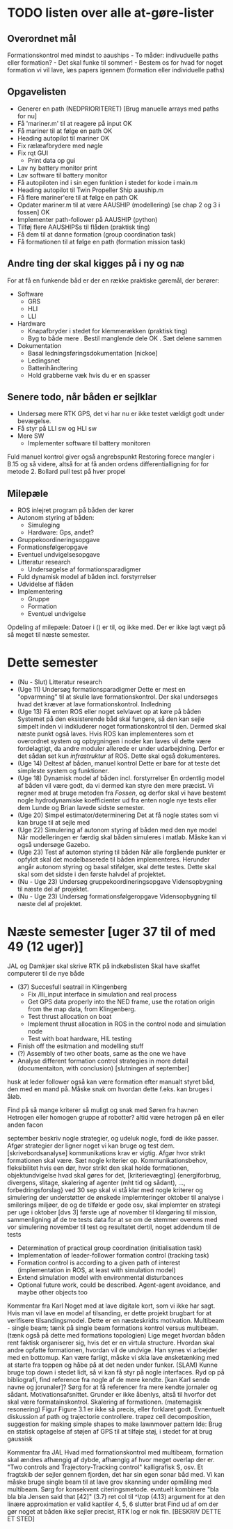 TODO listen over alle at-gøre-lister
====================================

Overordnet mål
--------------
Formationskontrol med mindst to aauships
	- To måder: indivuduelle paths eller formation?
	- Det skal funke til sommer!
	- Bestem os for hvad for noget formation vi vil lave, læs papers igennem (formation eller individuelle paths)
 
Opgavelisten
------------
* Generer en path (NEDPRIORITERET) [Brug manuelle arrays med paths for nu]
* Få 'mariner.m' til at reagere på input OK
* Få mariner til at følge en path OK
* Heading autopilot til mariner OK
* Fix rælæafbrydere med nøgle
* Fix rqt GUI
  - Print data op gui
* Lav ny battery monitor print
* Lav software til battery monitor
* Få autopiloten ind i sin egen funktion i stedet for kode i main.m
* Heading autopilot til Twin Propeller Ship aauship.m
* Få flere mariner'ere til at følge en path OK
* Opdater mariner.m til at være AAUSHIP (modellering) [se chap 2 og 3 i fossen] OK
* Implementer path-follower på AAUSHIP (python)
* Tilføj flere AAUSHIPSs til flåden (praktisk ting)
* Få dem til at danne formation (group coordination task)
* Få formationen til at følge en path (formation mission task)


Andre ting der skal kigges på i ny og næ
----------------------------------------
For at få en funkende båd er der en række praktiske gøremål, der
berører:	

* Software
	- GRS
	- HLI
	- LLI
* Hardware
	- Knapafbryder i stedet for klemmerækken (praktisk ting)
	- Byg to både mere
		. Bestil manglende dele OK
		. Sæt delene sammen
* Dokumentation
	- Basal ledningsføringsdokumentation [nickoe]
	- Ledingsnet
	- Batterihåndtering
	- Hold grabberne væk hvis du er en spasser

Senere todo, når båden er sejlklar
----------------------------------
* Undersøg mere RTK GPS, det vi har nu er ikke testet vældigt godt under bevægelse.
* Få styr på LLI sw og HLI sw
* Mere SW
	- Implementer software til battery monitoren

Fuld manuel kontrol giver også angrebspunkt
Restoring forece mangler i B.15 og så videre, altså for at få anden
ordens differentialligning for for metode 2.
Bollard pull test på hver propel

Milepæle
--------

- ROS inlejret program på båden der kører
- Autonom styring af båden:
	- Simuleging
	- Hardware: Gps, andet?
- Gruppekoordineringsopgave
- Formationsfølgeropgave
- Eventuel undvigelsesopgave
- Litteratur research
	- Undersøgelse af formationsparadigmer
- Fuld dynamisk model af båden incl. forstyrrelser
- Udvidelse af flåden
- Implementering
	- Gruppe
	- Formation
	- Eventuel undvigelse

Opdeling af milepæle:
Datoer i () er til, og ikke med. Der er ikke lagt vægt på så meget til næste semester.
# Dette semester
- (Nu - Slut) Litteratur research
- (Uge 11) Undersøg formationsparadigmer
	Dette er mest en "opvarmning" til at skulle lave formationskontrol.
	Der skal undersøges hvad det kræver at lave
	formationskontrol. Indledning
- (Uge 13) Få enten ROS eller noget selvlavet op at køre på båden
	Systemet på den eksisterende båd skal fungere, så den kan sejle simpelt inden vi indkluderer noget formationskontrol til den. Dermed skal næste punkt også laves. Hvis ROS kan implementeres som et overordnet system og opbygningen i noder kan laves vil dette være fordelagtigt, da andre moduler allerede er under udarbejdning. Derfor er det sådan set kun _infrastruktur_ af ROS. Dette skal også dokumenteres.
- (Uge 14) Deltest af båden, manuel kontrol
	Dette er bare for at teste det simpleste system og funktioner.
- (Uge 18) Dynamisk model af båden incl. forstyrrelser
	En ordentlig model af båden vil være godt, da vi dermed kan styre den mere præcist. Vi regner med at bruge metoden fra _Fossen_, og derfor skal vi have bestemt nogle hydrodynamiske koefficienter ud fra enten nogle nye tests eller dem Lunde og Brian lavede sidste semester.
- (Uge 20) Simpel estimator/determinering
	Det at få nogle states som vi kan bruge til at sejle med
- (Uge 22) Simulering af autonom styring af båden med den nye model
	Når modelleringen er færdig skal båden simuleres i matlab. Måske kan vi også undersøge Gazebo.
- (Uge 23) Test af automon styring til båden
	Når alle forgående punkter er opfyldt skal det modelbaserede til båden implementeres. Herunder angår autonom styring og basal stifølger, skal dette testes. Dette skal skal som det sidste i den første halvdel af projektet.
- (Nu - Uge 23) Undersøg gruppekoordineringsopgave
	Vidensopbygning til næste del af projektet.
- (Nu - Uge 23) Undersøg formationsfølgeropgave
	Vidensopbygning til næste del af projektet.

# Næste semester [uger 37 til of med 49 (12 uger)]

JAL og Damkjær skal skrive RTK på indkøbslisten
Skal have skaffet computerer til de nye både

- (37) Succesfull seatrail in Klingenberg
  - Fix /lli_input interface in simulation and real process
  - Get GPS data properly into the NED frame, use the rotation origin from the map data, from Klingenberg.
  - Test thrust allocation on boat
  - Implement thrust allocation in ROS in the control node and simulation node
  - Test with boat hardware, HIL testing
- Finish off the esitmation and modelling stuff
- (?) Assembly of two other boats, same as the one we have
- Analyse different formation control strategies in more detail (documentaiton, with conclusion)  [slutningen af september]

husk at leder follower også kan være formation efter manualt styret båd, den med en mand på. Måske snak om hvordan dette f.eks. kan bruges i åløb. 

Find på så mange kriterer så muligt og snak med Søren fra havnen
Hetrogen eller homogen gruppe af robotter? altid være hetrogen på en eller anden facon

september beskriv nogle strategier, og udeluk nogle, fordi de ikke passer. Afgør strategier der ligner noget vi kan bruge og test dem. [skrivebordsanalyse] kommunikations krav er vigtig. Afgør hvor strikt formationen skal være. Sæt nogle kriterier op. Kommunikationsbehov, fleksibilitet hvis een dør, hvor strikt den skal holde formationen, objektundvigelse hvad skal gøres for det, [kriterievægting]  {energiforbrug, divergens, slitage, skalering af agenter (mht tid og sådant), ..., forbedringsforslag}
ved 30 sep skal vi stå klar med nogle kriterer og simulering der understøtter de ønskede implemteringer
oktober til analyse i smilerings miljøer, de og de tilfølde er gode osv, skal implemter en strategi per uge i oktober [dvs 3]
første uge af november til klargøring til mission, sammenligning af de tre tests data for at se om de stemmer overens med vor simulering
november til  test og resultatet dertil, noget addendum til de tests 

- Determination of practical group coordination (initialisation task)
- Implementation of leader-follower formation control (tracking task)
- Formation control is according to a given path of interest (implementation in ROS, at least with simulation model)
- Extend simulation model with environmental disturbances
- Optional future work, could be described. Agent-agent avoidance, and maybe other objects too

Kommentar fra Karl
Noget med at lave digitale kort, som vi ikke har sagt. Hvis man vil lave en model af tilsanding, er dette projekt brugbart for at verifisere tilsandingsmodel. Dette er en næsteskridts motivation. 
Multibeam - single beam; tænk på single beam formations kontrol versus multibeam. (tænk også på dette med formations topologien)
Lige meget hvordan båden rent faktisk organiserer sig, hvis det er en virtula structure. Hvordan skal andre opfatte formationen, hvordan vil de undvige. 
Han synes vi arbejder med en bottomup. Kan være farligt, måske vi skla lave ønsketænking med at starte fra toppen og håbe på at det neden under funker. (SLAM) Kunne bruge top down i stedet lidt, så vi kan få styr på nogle interfaces.
Ryd op på bibliografi, find reference fra nogle af de mere kendte. [kan Karl sende navne og jorunaler]?
Sørg for at få referencer fra mere kendte jornaler og sådant.
Motivationsafsnittet. Grunder er ikke åbenlys, altså til hvorfor det skal være formatainskontrol.
Skalering af formationen. (matemagisk resonering)
Figur Figure 3.1 er ikke så precis, eller forklaret godt.
Evnentuelt diskussion af path og trajectorie controllere.
trapez cell decomposition, suggestion for making simple shapes to make lawnmover pattern
Ide: Brug en statisk optagelse af støjen af GPS til at tilføje støj, i stedet for at brug gaussisk


Kommentar fra JAL
Hvad med formationskontrol med multibeam, formation skal ændres afhængig af dybde, afhængig af hvor meget overlap der er.
"Two controls and Trajectory-Tracking control" kalligrafisk S, osv.
Et fragtskib der sejler gennem fjorden, det har sin egen sonar båd med.
Vi kan måske bruge single beam til at lave grov skanning under opmåling med multibeam.
Sørg for konsekvent citeringsmetode. evntuelt kombinere   "bla bla bla Jensen said that [42]"
(3.7) ret col til ^\top
(4.13) argument for at den linære approximation er valid
kaptiler 4, 5, 6 slutter brat
Find ud af om der gør noget at båden ikke sejler precist, RTK log er nok fin. [BESKRIV DETTE ET STED]
